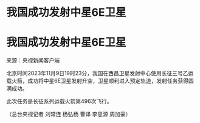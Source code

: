 # 我国成功发射中星6E卫星

# 我国成功发射中星6E卫星

来源：央视新闻客户端

北京时间2023年11月9日19时23分，我国在西昌卫星发射中心使用长征三号乙运载火箭，成功将中星6E卫星发射升空，卫星顺利进入预定轨道，发射任务获得圆满成功。

此次任务是长征系列运载火箭第496次飞行。

（总台央视记者 刘常连 杨弘杨 曹译 李思源 周加豪）

